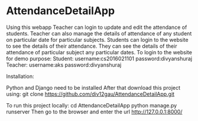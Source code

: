 # AttendanceDetailApp
Using this webapp Teacher can login to update and edit the attendance of students.
Teacher can also manage the details of attendance of any student on particular date for particular subjects.
Students can login to the website to see the details of their attendance.
They can see the details of their attendance of particular subject any particular dates.
To login to the website for demo purpose:
Student: username:cs2016021101
         password:divyanshuraj
Teacher: username:aks
         password:divyanshuraj
 
Installation:

Python and Django need to be installed
After that download this project using:
git clone https://github.com/div12gau/AttendanceDetailApp.git

To run this project locally:
cd AttendanceDetailApp
python manage.py runserver
Then go to the browser and enter the url http://127.0.0.1:8000/


